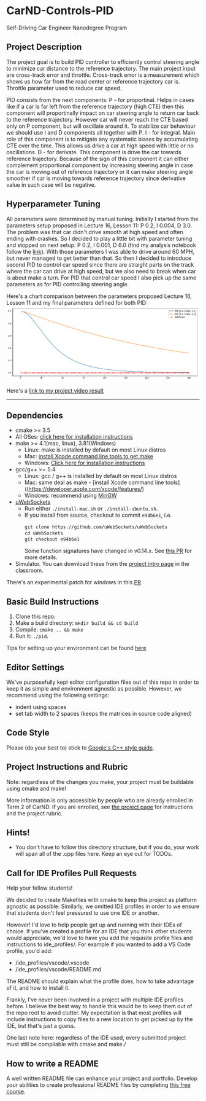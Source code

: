 # CarND-Controls-PID
Self-Driving Car Engineer Nanodegree Program


## Project Description

The project goal is to build PID controller to efficiently control steering angle to minimize car distance to the reference trajectory. 
The main project input are cross-track error and throttle. Cross-track error is a measurement which shows us how far from the road center or reference trajectory car is. 
Throttle parameter used to reduce car speed.


PID consists from the next components:
P - for proportinal. Helps in cases like if a car is far left from the reference trajectory (high CTE) 
then this component will proportinally impact on car steering angle to return car back to the reference trajectory. 
However car will never reach the CTE based only on P component, but will oscillate around it. 
To stabilize car behaviour we should use I and D components all together with P.
I - for integral. Main role of this component is to mitigate any systematic biases by accumulating CTE over the time. 
This allows us drive a car at high speed with little or no oscillations.
D - for derivate. This component is drive the car towards reference trajectory. 
Because of the sign of this component it can either complement proportional component by increasing steering angle in case the car is moving out of reference trajectory 
or it can make steering angle smoother if car is moving towards reference trajectory since derivative value in such case will be negative.

## Hyperparameter Tuning

All parameters were determined by manual tuning. Initially I started from the parameters setup proposed in Lecture 16, Lesson 11: P 0.2, I 0.004, D 3.0.
The problem was that car didn't drive smooth at high speed and often ending with crashes. 
So I decided to play a little bit with parameter tuning and stopped on next setup: P 0.2, I 0.001, D 6.0 (find my analysis notebook follow the [link](data_analysis.ipynb)).
With those parameters I was able to drive around 60 MPH, but never managed to get better than that. 
So then I decided to introduce second PID to control car speed since there are straight parts on the track where the car can drive at high speed, but we also need to break when car is about make a turn.
For PID that control car speed I also pick up the same parameters as for PID controlling steering angle.


Here's a chart comparison between the parameters proposed Lecture 16, Lesson 11 and my final parameters defined for both PID:
![Input data distribution](./data/image.png)


Here's a [link to my project video result](./data/video.mov)

---


## Dependencies

* cmake >= 3.5
 * All OSes: [click here for installation instructions](https://cmake.org/install/)
* make >= 4.1(mac, linux), 3.81(Windows)
  * Linux: make is installed by default on most Linux distros
  * Mac: [install Xcode command line tools to get make](https://developer.apple.com/xcode/features/)
  * Windows: [Click here for installation instructions](http://gnuwin32.sourceforge.net/packages/make.htm)
* gcc/g++ >= 5.4
  * Linux: gcc / g++ is installed by default on most Linux distros
  * Mac: same deal as make - [install Xcode command line tools]((https://developer.apple.com/xcode/features/)
  * Windows: recommend using [MinGW](http://www.mingw.org/)
* [uWebSockets](https://github.com/uWebSockets/uWebSockets)
  * Run either `./install-mac.sh` or `./install-ubuntu.sh`.
  * If you install from source, checkout to commit `e94b6e1`, i.e.
    ```
    git clone https://github.com/uWebSockets/uWebSockets 
    cd uWebSockets
    git checkout e94b6e1
    ```
    Some function signatures have changed in v0.14.x. See [this PR](https://github.com/udacity/CarND-MPC-Project/pull/3) for more details.
* Simulator. You can download these from the [project intro page](https://github.com/udacity/self-driving-car-sim/releases) in the classroom.

There's an experimental patch for windows in this [PR](https://github.com/udacity/CarND-PID-Control-Project/pull/3)

## Basic Build Instructions

1. Clone this repo.
2. Make a build directory: `mkdir build && cd build`
3. Compile: `cmake .. && make`
4. Run it: `./pid`. 

Tips for setting up your environment can be found [here](https://classroom.udacity.com/nanodegrees/nd013/parts/40f38239-66b6-46ec-ae68-03afd8a601c8/modules/0949fca6-b379-42af-a919-ee50aa304e6a/lessons/f758c44c-5e40-4e01-93b5-1a82aa4e044f/concepts/23d376c7-0195-4276-bdf0-e02f1f3c665d)

## Editor Settings

We've purposefully kept editor configuration files out of this repo in order to
keep it as simple and environment agnostic as possible. However, we recommend
using the following settings:

* indent using spaces
* set tab width to 2 spaces (keeps the matrices in source code aligned)

## Code Style

Please (do your best to) stick to [Google's C++ style guide](https://google.github.io/styleguide/cppguide.html).

## Project Instructions and Rubric

Note: regardless of the changes you make, your project must be buildable using
cmake and make!

More information is only accessible by people who are already enrolled in Term 2
of CarND. If you are enrolled, see [the project page](https://classroom.udacity.com/nanodegrees/nd013/parts/40f38239-66b6-46ec-ae68-03afd8a601c8/modules/f1820894-8322-4bb3-81aa-b26b3c6dcbaf/lessons/e8235395-22dd-4b87-88e0-d108c5e5bbf4/concepts/6a4d8d42-6a04-4aa6-b284-1697c0fd6562)
for instructions and the project rubric.

## Hints!

* You don't have to follow this directory structure, but if you do, your work
  will span all of the .cpp files here. Keep an eye out for TODOs.

## Call for IDE Profiles Pull Requests

Help your fellow students!

We decided to create Makefiles with cmake to keep this project as platform
agnostic as possible. Similarly, we omitted IDE profiles in order to we ensure
that students don't feel pressured to use one IDE or another.

However! I'd love to help people get up and running with their IDEs of choice.
If you've created a profile for an IDE that you think other students would
appreciate, we'd love to have you add the requisite profile files and
instructions to ide_profiles/. For example if you wanted to add a VS Code
profile, you'd add:

* /ide_profiles/vscode/.vscode
* /ide_profiles/vscode/README.md

The README should explain what the profile does, how to take advantage of it,
and how to install it.

Frankly, I've never been involved in a project with multiple IDE profiles
before. I believe the best way to handle this would be to keep them out of the
repo root to avoid clutter. My expectation is that most profiles will include
instructions to copy files to a new location to get picked up by the IDE, but
that's just a guess.

One last note here: regardless of the IDE used, every submitted project must
still be compilable with cmake and make./

## How to write a README
A well written README file can enhance your project and portfolio.  Develop your abilities to create professional README files by completing [this free course](https://www.udacity.com/course/writing-readmes--ud777).

